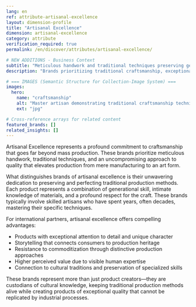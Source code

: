 ```yaml
---
lang: en
ref: attribute-artisanal-excellence
layout: dimension-profile
title: "Artisanal Excellence"
dimension: artisanal-excellence
category: attribute
verification_required: true
permalink: /en/discover/attributes/artisanal-excellence/

# NEW ADDITIONS - Business Context
subtitle: "Meticulous handwork and traditional techniques preserving generational craft mastery beyond mass production methods"
description: "Brands prioritizing traditional craftsmanship, exceptional detail, and cultural preservation through uncompromising artisanal production methods."

# === IMAGES (Semantic Structure for Collection-Image System) ===
images:
  hero:
    name: "craftsmanship"
    alt: "Master artisan demonstrating traditional craftsmanship techniques in workshop"
    ext: "jpg"

# Cross-reference arrays for related content
featured_brands: []
related_insights: []
---
```


Artisanal Excellence represents a profound commitment to craftsmanship that goes far beyond mass production. These brands prioritize meticulous handwork, traditional techniques, and an uncompromising approach to quality that elevates production from mere manufacturing to an art form.

What distinguishes brands of artisanal excellence is their unwavering dedication to preserving and perfecting traditional production methods. Each product represents a combination of generational skill, intimate knowledge of materials, and a profound respect for the craft. These brands typically involve skilled artisans who have spent years, often decades, mastering their specific techniques.

For international partners, artisanal excellence offers compelling advantages:
- Products with exceptional attention to detail and unique character
- Storytelling that connects consumers to production heritage
- Resistance to commoditization through distinctive production approaches
- Higher perceived value due to visible human expertise
- Connection to cultural traditions and preservation of specialized skills

These brands represent more than just product creators—they are custodians of cultural knowledge, keeping traditional production methods alive while creating products of exceptional quality that cannot be replicated by industrial processes.
